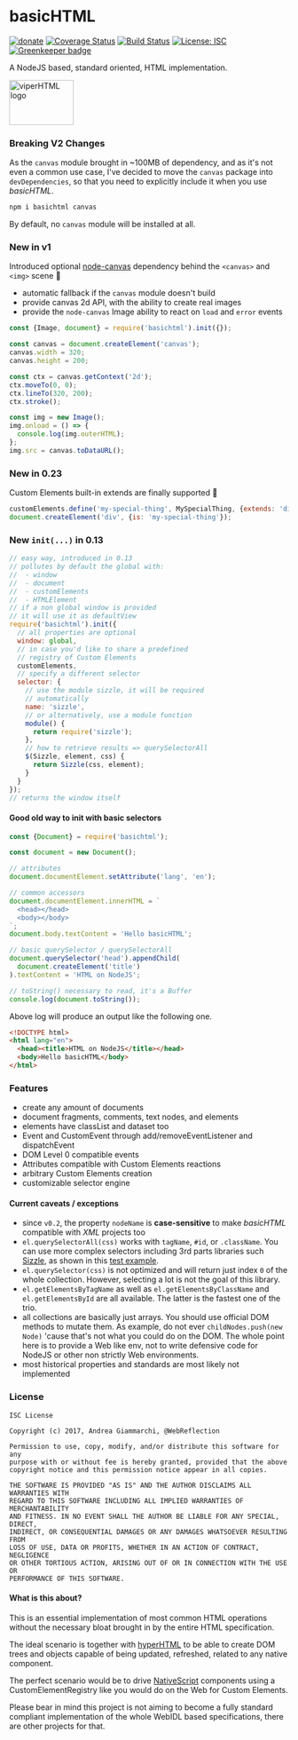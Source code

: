 # basicHTML

[![donate](https://img.shields.io/badge/$-donate-ff69b4.svg?maxAge=2592000&style=flat)](https://github.com/WebReflection/donate)
[![Coverage Status](https://coveralls.io/repos/github/WebReflection/basicHTML/badge.svg?branch=master)](https://coveralls.io/github/WebReflection/basicHTML?branch=master)
[![Build Status](https://travis-ci.org/WebReflection/basicHTML.svg?branch=master)](https://travis-ci.org/WebReflection/basicHTML)
[![License: ISC](https://img.shields.io/badge/License-ISC-yellow.svg)](https://opensource.org/licenses/ISC)
[![Greenkeeper badge](https://badges.greenkeeper.io/WebReflection/basicHTML.svg)](https://greenkeeper.io/)

A NodeJS based, standard oriented, HTML implementation.

<img alt="viperHTML logo" src="https://webreflection.github.io/hyperHTML/logo/basichtml.svg" width="116" height="81">


### Breaking V2 Changes

As the `canvas` module brought in ~100MB of dependency, and as it's not even a common use case, I've decided to move the `canvas` package into `devDependencies`, so that you need to explicitly include it when you use _basicHTML_.

```js
npm i basichtml canvas
```

By default, no `canvas` module will be installed at all.


### New in v1

Introduced optional [node-canvas](https://www.npmjs.com/package/canvas) dependency behind the `<canvas>` and `<img>` scene 🦄

  * automatic fallback if the `canvas` module doesn't build
  * provide canvas 2d API, with the ability to create real images
  * provide the `node-canvas` Image ability to react on `load` and `error` events

```js
const {Image, document} = require('basichtml').init({});

const canvas = document.createElement('canvas');
canvas.width = 320;
canvas.height = 200;

const ctx = canvas.getContext('2d');
ctx.moveTo(0, 0);
ctx.lineTo(320, 200);
ctx.stroke();

const img = new Image();
img.onload = () => {
  console.log(img.outerHTML);
};
img.src = canvas.toDataURL();
```


### New in 0.23

Custom Elements built-in extends are finally supported 🎉

```js
customElements.define('my-special-thing', MySpecialThing, {extends: 'div'});
document.createElement('div', {is: 'my-special-thing'});
```

### New `init(...)` in 0.13
```js
// easy way, introduced in 0.13
// pollutes by default the global with:
//  - window
//  - document
//  - customElements
//  - HTMLElement
// if a non global window is provided
// it will use it as defaultView
require('basichtml').init({
  // all properties are optional
  window: global,
  // in case you'd like to share a predefined
  // registry of Custom Elements
  customElements,
  // specify a different selector
  selector: {
    // use the module sizzle, it will be required
    // automatically
    name: 'sizzle',
    // or alternatively, use a module function
    module() {
      return require('sizzle');
    },
    // how to retrieve results => querySelectorAll
    $(Sizzle, element, css) {
      return Sizzle(css, element);
    }
  }
});
// returns the window itself
```


#### Good old way to init with basic selectors
```js
const {Document} = require('basichtml');

const document = new Document();

// attributes
document.documentElement.setAttribute('lang', 'en');

// common accessors
document.documentElement.innerHTML = `
  <head></head>
  <body></body>
`;
document.body.textContent = 'Hello basicHTML';

// basic querySelector / querySelectorAll
document.querySelector('head').appendChild(
  document.createElement('title')
).textContent = 'HTML on NodeJS';

// toString() necessary to read, it's a Buffer
console.log(document.toString());
```

Above log will produce an output like the following one.
```html
<!DOCTYPE html>
<html lang="en">
  <head><title>HTML on NodeJS</title></head>
  <body>Hello basicHTML</body>
</html>
```


### Features

  * create any amount of documents
  * document fragments, comments, text nodes, and elements
  * elements have classList and dataset too
  * Event and CustomEvent through add/removeEventListener and dispatchEvent
  * DOM Level 0 compatible events
  * Attributes compatible with Custom Elements reactions
  * arbitrary Custom Elements creation
  * customizable selector engine


#### Current caveats / exceptions

  * since `v0.2`, the property `nodeName` is **case-sensitive** to make _basicHTML_ compatible with _XML_ projects too
  * `el.querySelectorAll(css)` works with `tagName`, `#id`, or `.className`. You can use more complex selectors including 3rd parts libraries such [Sizzle](https://github.com/jquery/sizzle), as shown in this [test example](https://github.com/WebReflection/basicHTML/blob/master/test/sizzle.js).
  * `el.querySelector(css)` is not optimized and will return just index `0` of the whole collection. However, selecting a lot is not the goal of this library.
  * `el.getElementsByTagName` as well as `el.getElementsByClassName` and `el.getElementsById` are all available. The latter is the fastest one of the trio.
  * all collections are basically just arrays. You should use official DOM methods to mutate them. As example, do not ever `childNodes.push(new Node)` 'cause that's not what you could do on the DOM. The whole point here is to provide a Web like env, not to write defensive code for NodeJS or other non strictly Web environments.
  * most historical properties and standards are most likely not implemented


### License
```
ISC License

Copyright (c) 2017, Andrea Giammarchi, @WebReflection

Permission to use, copy, modify, and/or distribute this software for any
purpose with or without fee is hereby granted, provided that the above
copyright notice and this permission notice appear in all copies.

THE SOFTWARE IS PROVIDED "AS IS" AND THE AUTHOR DISCLAIMS ALL WARRANTIES WITH
REGARD TO THIS SOFTWARE INCLUDING ALL IMPLIED WARRANTIES OF MERCHANTABILITY
AND FITNESS. IN NO EVENT SHALL THE AUTHOR BE LIABLE FOR ANY SPECIAL, DIRECT,
INDIRECT, OR CONSEQUENTIAL DAMAGES OR ANY DAMAGES WHATSOEVER RESULTING FROM
LOSS OF USE, DATA OR PROFITS, WHETHER IN AN ACTION OF CONTRACT, NEGLIGENCE
OR OTHER TORTIOUS ACTION, ARISING OUT OF OR IN CONNECTION WITH THE USE OR
PERFORMANCE OF THIS SOFTWARE.
```


#### What is this about?

This is an essential implementation of most common HTML operations without the necessary bloat brought in by the entire HTML specification.

The ideal scenario is together with [hyperHTML](https://github.com/WebReflection/hyperHTML) to be able to create DOM trees and objects capable of being updated, refreshed, related to any native component.

The perfect scenario would be to drive [NativeScript](https://www.nativescript.org/) components using a CustomElementRegistry like you would do on the Web for Custom Elements.

Please bear in mind this project is not aiming to become a fully standard compliant implementation of the whole WebIDL based specifications, there are other projects for that.
